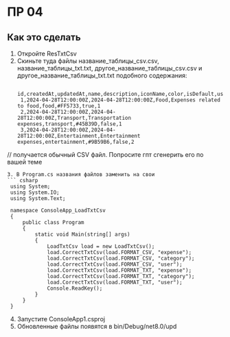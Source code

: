 # ПР 04
## Как это сделать 
1. Откройте ResTxtCsv
2. Скиньте туда файлы название_таблицы_csv.csv, название_таблицы_txt.txt, другое_название_таблицы_csv.csv и другое_название_таблицы_txt.txt подобного содержания:
   ``` csv
    id,createdAt,updatedAt,name,description,iconName,color,isDefault,userId
    1,2024-04-28T12:00:00Z,2024-04-28T12:00:00Z,Food,Expenses related to food,food,#FF5733,true,1
    2,2024-04-28T12:00:00Z,2024-04-28T12:00:00Z,Transport,Transportation expenses,transport,#45B39D,false,1
    3,2024-04-28T12:00:00Z,2024-04-28T12:00:00Z,Entertainment,Entertainment expenses,entertainment,#9B59B6,false,2
  // получается обычный CSV файл. Попросите гпт сгенерить его по вашей теме
   ```
3. В Program.cs названия файлов заменить на свои
  ``` csharp
    using System;
    using System.IO;
    using System.Text;
    
    namespace ConsoleApp_LoadTxtCsv
    {
        public class Program
        {
            static void Main(string[] args)
            {
                LoadTxtCsv load = new LoadTxtCsv();
                load.CorrectTxtCsv(load.FORMAT_CSV, "expense");
                load.CorrectTxtCsv(load.FORMAT_CSV, "category");
                load.CorrectTxtCsv(load.FORMAT_CSV, "user");
                load.CorrectTxtCsv(load.FORMAT_TXT, "expense");
                load.CorrectTxtCsv(load.FORMAT_TXT, "category");
                load.CorrectTxtCsv(load.FORMAT_TXT, "user");
                Console.ReadKey();
            }
        }
    }

  ```
4. Запустите ConsoleApp1.csproj
5. Обновленные файлы появятся в bin/Debug/net8.0/upd
